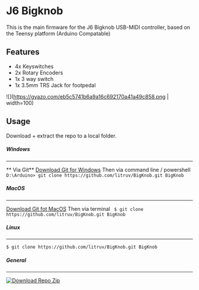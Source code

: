 # J6 Bigknob
This is the main firmware for the J6 Bigknob USB-MIDI controller, based on the Teensy platform (Arduino Compatable)

## Features
- 4x Keyswitches
- 2x Rotary Encoders
- 1x 3 way switch
- 1x 3.5mm TRS Jack for footpedal



![](https://gyazo.com/eb5c5741b6a9a16c692170a41a49c858.png | width=100)

## Usage

Download + extract the repo to a local folder.
##### Windows
------------
** Via Git**
	[Download Git for Windows](https://git-scm.com/download/win "Download Git for Windows")
	Then via command line / powershell
`	D:\Arduino> git clone https://github.com/litruv/BigKnob.git BigKnob`

##### MacOS
------------
[Download Git fot MacOS](https://git-scm.com/download/mac "Download Git fot MacOS")
	Then via terminal
` $ git clone https://github.com/litruv/BigKnob.git BigKnob`

##### Linux
------------
`$ git clone https://github.com/litruv/BigKnob.git BigKnob`

##### General
------------
[![Download Repo Zip](https://i.imgur.com/Ij76c4Q.png "Download Repo Zip")](https://i.imgur.com/Ij76c4Q.png "Download Repo Zip")



